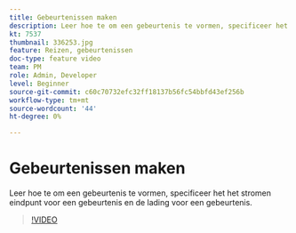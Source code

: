 ```yaml
---
title: Gebeurtenissen maken
description: Leer hoe te om een gebeurtenis te vormen, specificeer het het stromen eindpunt voor een gebeurtenis en de lading voor een gebeurtenis.
kt: 7537
thumbnail: 336253.jpg
feature: Reizen, gebeurtenissen
doc-type: feature video
team: PM
role: Admin, Developer
level: Beginner
source-git-commit: c60c70732efc32ff18137b56fc54bbfd43ef256b
workflow-type: tm+mt
source-wordcount: '44'
ht-degree: 0%

---
```



# Gebeurtenissen maken

Leer hoe te om een gebeurtenis te vormen, specificeer het het stromen eindpunt voor een gebeurtenis en de lading voor een gebeurtenis.

>[!VIDEO](https://video.tv.adobe.com/v/336253?quality=12)
